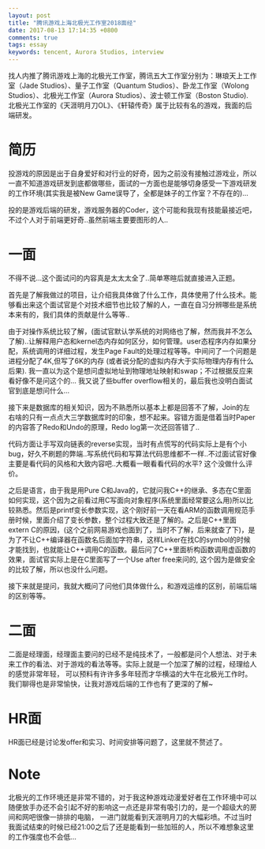 ```yaml
---
layout: post
title: "腾讯游戏上海北极光工作室2018面经"
date: 2017-08-13 17:14:35 +0800
comments: true
tags: essay
keywords: tencent, Aurora Studios, interview
---
```


找人内推了腾讯游戏上海的北极光工作室，腾讯五大工作室分别为：琳琅天上工作室（Jade Studios）、量子工作室（Quantum Studios）、卧龙工作室（Wolong Studios）、北极光工作室（Aurora Studios）、波士顿工作室（Boston Studio). 北极光工作室的《天涯明月刀OL》、《轩辕传奇》属于比较有名的游戏，我面的后端研发。

<!-- more -->

# 简历

投游戏的原因是出于自身爱好和对行业的好奇，因为之前没有接触过游戏业，所以一直不知道游戏研发到底都做哪些，面试的一方面也是能够切身感受一下游戏研发的工作环境(其实我是被New Game误导了，全都是妹子的工作室？不存在的)...

投的是游戏后端的研发，游戏服务器的Coder，这个可能和我现有技能最接近吧，不过个人对于前端更好奇..虽然前端主要要图形的人..

# 一面

不得不说...这个面试问的内容真是太太太全了..简单寒暄后就直接进入正题。

首先是了解我做过的项目，让介绍我具体做了什么工作，具体使用了什么技术。能够看出来这个面试官是个对技术细节也比较了解的人，一直在自习分辨哪些是系统本来有的，我们具体的贡献是什么等等..

由于对操作系统比较了解，(面试官默认学系统的对网络也了解，然而我并不怎么了解)..让解释用户态和kernel态内存如何区分，如何管理。user态程序内存如果分配，系统调用的详细过程，发生Page Fault的处理过程等等。中间问了一个问题是进程分配了4K,但写了6K的内存 (或者说分配的虚拟内存大于实际物理内存有什么后果). 我一直以为这个是想问虚拟地址到物理地址映射和swap；不过根据反应来看好像不是问这个的... 我又说了些buffer overflow相关的，最后我也没明白面试官到底是想问什么... 

接下来是数据库的相关知识，因为不熟悉所以基本上都是回答不了解，Join的左右啥的只有一点点大三学数据库时的印象，想不起来。容错方面是借着当时Paper的内容答了Redo和Undo的原理，Redo log第一次还回答错了..

代码方面让手写双向链表的reverse实现，当时有点慌写的代码实际上是有个小bug，好久不刷题的弊端..写系统代码和写算法代码思维都不一样..不过面试官好像主要是看代码的风格和大致内容吧..大概看一眼看看代码的水平? 这个没做什么评价。

之后是语言，由于我是用Pure C和Java的，它就问我C++的继承、多态在C里面如何实现，这个因为之前看过用C写面向对象程序(系统里面经常要这么用)所以比较熟悉。然后是printf变长参数实现，这个刚好前一天在看ARM的函数调用规范手册时候，里面介绍了变长参数，整个过程大致还是了解的。之后是C++里面extern C的原因，(这个之前网易游戏也面到了，当时不了解，后来就查了下)，是为了不让C++编译器在函数名后面加字符串，这样Linker在找C的symbol的时候才能找到，也就能让C++调用C的函数。最后问了C++里面析构函数调用虚函数的效果，面试官实际上是在C里面写了一个Use after free来问的, 这个因为是做安全的比较了解，所以也没什么问题。

接下来就是提问，我就大概问了问他们具体做什么，和游戏运维的区别，前端后端的区别等等。

# 二面

二面是经理面，经理面主要问的已经不是纯技术了，一般都是问个人想法、对于未来工作的看法、对于游戏的看法等等。实际上就是一个加深了解的过程，经理给人的感觉非常年轻，
可以预料有许许多多年轻而才华横溢的大牛在北极光工作时。我们聊得也是非常愉快，让我对游戏后端的工作也有了更深的了解~

# HR面

HR面已经是讨论发offer和实习、时间安排等问题了，这里就不赘述了。

# Note

北极光的工作环境还是非常不错的，对于我这种游戏动漫爱好者在工作环境中可以随便放手办还不会引起不好的影响这一点还是非常有吸引力的，是一个超级大的房间和网吧很像一排排的电脑，
一进门就能看到天涯明月刀的大幅彩喷。不过当时我面试结束的时候已经21:00之后了还是能看到一些加班的人，所以不难想象这里的工作强度也不会低...

